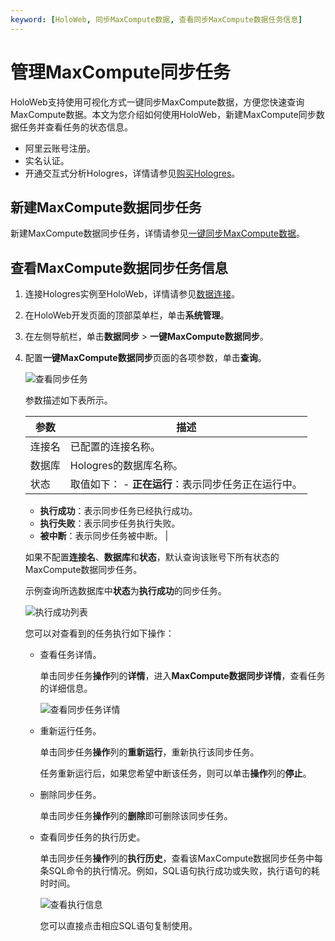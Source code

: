 ```yaml
---
keyword: [HoloWeb, 同步MaxCompute数据, 查看同步MaxCompute数据任务信息]
---
```


# 管理MaxCompute同步任务

HoloWeb支持使用可视化方式一键同步MaxCompute数据，方便您快速查询MaxCompute数据。本文为您介绍如何使用HoloWeb，新建MaxCompute同步数据任务并查看任务的状态信息。

-   阿里云账号注册。
-   实名认证。
-   开通交互式分析Hologres，详情请参见[购买Hologres](/intl.zh-CN/准备工作/购买Hologres.md)。

## 新建MaxCompute数据同步任务

新建MaxCompute数据同步任务，详情请参见[一键同步MaxCompute数据](/intl.zh-CN/连接开发工具/HoloWeb/连接管理/MaxCompute加速/一键同步MaxCompute数据.md)。

## 查看MaxCompute数据同步任务信息

1.  连接Hologres实例至HoloWeb，详情请参见[数据连接](/intl.zh-CN/连接开发工具/HoloWeb/连接管理/数据连接.md)。

2.  在HoloWeb开发页面的顶部菜单栏，单击**系统管理**。

3.  在左侧导航栏，单击**数据同步** \> **一键MaxCompute数据同步**。

4.  配置**一键MaxCompute数据同步**页面的各项参数，单击**查询**。

    ![查看同步任务](https://static-aliyun-doc.oss-accelerate.aliyuncs.com/assets/img/zh-CN/2749796061/p187700.png)

    参数描述如下表所示。

    |参数|描述|
    |--|--|
    |连接名|已配置的连接名称。|
    |数据库|Hologres的数据库名称。|
    |状态|取值如下：    -   **正在运行**：表示同步任务正在运行中。
    -   **执行成功**：表示同步任务已经执行成功。
    -   **执行失败**：表示同步任务执行失败。
    -   **被中断**：表示同步任务被中断。 |

    如果不配置**连接名**、**数据库**和**状态**，默认查询该账号下所有状态的MaxCompute数据同步任务。

    示例查询所选数据库中**状态**为**执行成功**的同步任务。

    ![执行成功列表](https://static-aliyun-doc.oss-accelerate.aliyuncs.com/assets/img/zh-CN/4791186061/p186927.png)

    您可以对查看到的任务执行如下操作：

    -   查看任务详情。

        单击同步任务**操作**列的**详情**，进入**MaxCompute数据同步详情**，查看任务的详细信息。

        ![查看同步任务详情](https://static-aliyun-doc.oss-accelerate.aliyuncs.com/assets/img/zh-CN/4791186061/p186937.png)

    -   重新运行任务。

        单击同步任务**操作**列的**重新运行**，重新执行该同步任务。

        任务重新运行后，如果您希望中断该任务，则可以单击**操作**列的**停止**。

    -   删除同步任务。

        单击同步任务**操作**列的**删除**即可删除该同步任务。

    -   查看同步任务的执行历史。

        单击同步任务**操作**列的**执行历史**，查看该MaxCompute数据同步任务中每条SQL命令的执行情况。例如，SQL语句执行成功或失败，执行语句的耗时时间。

        ![查看执行信息](https://static-aliyun-doc.oss-accelerate.aliyuncs.com/assets/img/zh-CN/4791186061/p186943.png)

        您可以直接点击相应SQL语句复制使用。


